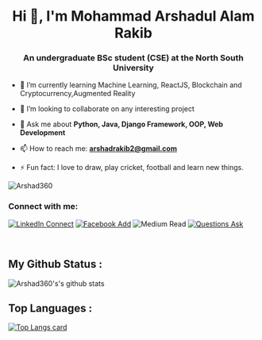 <h1 align="center">Hi 👋, I'm Mohammad Arshadul Alam Rakib</h1>
<h3 align="center">An undergraduate BSc student (CSE) at the North South University</h3>

- 🌱 I’m currently learning Machine Learning, ReactJS, Blockchain and Cryptocurrency,Augmented Reality

- 👯 I’m looking to collaborate on any interesting project

- 💬 Ask me about **Python, Java, Django Framework, OOP, Web Development**

- 📫 How to reach me: **arshadrakib2@gmail.com**

- ⚡ Fun fact: I love to draw, play cricket, football and learn new things.

<p align="left"> <img src="https://komarev.com/ghpvc/?username=Arshad360&label=Profile%20views&color=0e75b6&style=flat" alt="Arshad360" /> </p>

### Connect with me:

[![LinkedIn Connect](https://img.shields.io/badge/%20-Connect-black?color=14171A&labelColor=212121&logo=linkedin&logoColor=ffffff)](https://www.linkedin.com/in/arshad-rakib-ark/) 
[![Facebook Add](https://img.shields.io/badge/%20-Follow-black?color=14171A&labelColor=1976d2&logo=facebook&logoColor=ffffff)](https://www.facebook.com/arshad.rakib.9/) 
![Medium Read](https://img.shields.io/badge/%20-Follow-black?color=14171A&labelColor=1976d2&logo=medium&logoColor=ffffff)
[![Questions Ask](https://img.shields.io/badge/%20-Questions-black?color=14171A&labelColor=fff&logo=stackoverflow&logoColor=0c0d0e26)](https://stackoverflow.com/users/15182217/rakib) 

<br />

## My Github Status :
![Arshad360's's github stats](https://github-readme-stats.vercel.app/api?username=Arshad360&show_icons=true&theme=radical)

## Top Languages :
[![Top Langs card](https://github-readme-stats.vercel.app/api/top-langs/?username=Arshad360&card_width=550&show_icons=true&theme=radical)](https://github.com/Arshad360)




